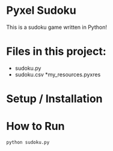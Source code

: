 
# Pyxel Sudoku

This is a sudoku game written in Python!

# Files in this project:
* sudoku.py
* sudoku.csv
*my_resources.pyxres

# Setup / Installation

# How to Run
```
python sudoku.py
```
